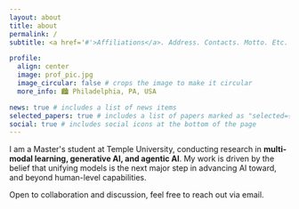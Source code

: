 ```yaml
---
layout: about
title: about
permalink: /
subtitle: <a href='#'>Affiliations</a>. Address. Contacts. Motto. Etc.

profile:
  align: center
  image: prof_pic.jpg
  image_circular: false # crops the image to make it circular
  more_info: 🏙️ Philadelphia, PA, USA

news: true # includes a list of news items
selected_papers: true # includes a list of papers marked as "selected={true}"
social: true # includes social icons at the bottom of the page
---
```


I am a Master's student at Temple University, conducting research in **multi-modal learning, generative AI, and agentic AI**. My work is driven by the belief that unifying models is the next major step in advancing AI toward, and beyond human-level capabilities.

Open to collaboration and discussion, feel free to reach out via email.

